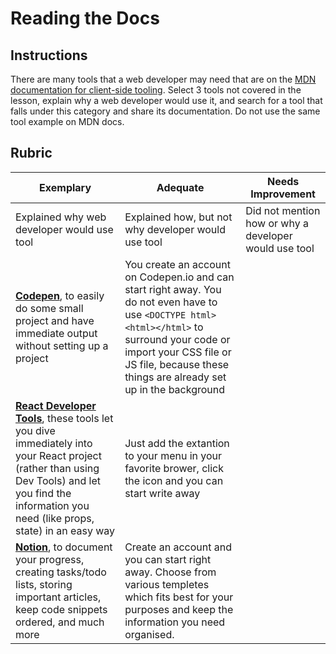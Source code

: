 # Reading the Docs

## Instructions

There are many tools that a web developer may need that are on the [MDN documentation for client-side tooling](https://developer.mozilla.org/en-US/docs/Learn/Tools_and_testing/Understanding_client-side_tools/Overview). Select 3 tools not covered in the lesson, explain why a web developer would use it, and search for a tool that falls under this category and share its documentation. Do not use the same tool example on MDN docs.

## Rubric

Exemplary | Adequate | Needs Improvement
--- | --- | -- |
|Explained why web developer would use tool| Explained how, but not why developer would use tool| Did not mention how or why a developer would use tool  |
|[**Codepen**](https://blog.codepen.io/documentation/), to easily do some small project and have immediate output without setting up a project| You create an account on Codepen.io and can start right away. You do not even have to use `<DOCTYPE html><html></html>` to surround your code or import your CSS file or JS file, because these things are already set up in the background  |   |
|[**React Developer Tools**](https://reactjs.org/blog/2019/08/15/new-react-devtools.html), these tools let you dive immediately into your React project (rather than using Dev Tools) and let you find the information you need (like props, state) in an easy way| Just add the extantion to your menu in your favorite brower, click the icon and you can start write away|  |
|[**Notion**](https://www.notion.so/guides?tag=documentation), to document your progress, creating tasks/todo lists, storing important articles, keep code snippets ordered, and much more| Create an account and you can start right away. Choose from various templetes which fits best for your purposes and keep the information you need organised.|  |
